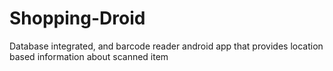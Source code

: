 Shopping-Droid
==============

Database integrated, and barcode reader android app that provides location based information about scanned item
